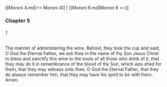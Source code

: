 [[Moroni 4.md|<< Moroni 4]]  |  [[Moroni 6.md|Moroni 6 >>]]

### Chapter 5
###### 1
The manner of administering the wine. Behold, they took the cup and said, O God the Eternal Father, we ask thee in the name of thy Son Jesus Christ to bless and sanctify this wine to the souls of all those who drink of it, that they may do it in remembrance of the blood of thy Son, which was shed for them, that they may witness unto thee, O God the Eternal Father, that they do always remember him, that they may have his spirit to be with them. Amen.